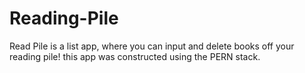 # Reading-Pile


Read Pile  is a list app, where you can input and delete books off your reading pile! this app was constructed using the PERN stack.


